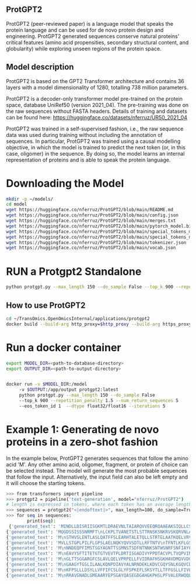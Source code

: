 ## ProtGPT2
ProtGPT2 (peer-reviewed paper) is a language model that speaks the protein language and can be used for de novo protein design and engineering. ProtGPT2 generated sequences conserve natural proteins' critical features (amino acid propensities, secondary structural content, and globularity) while exploring unseen regions of the protein space.

## Model description
ProtGPT2 is based on the GPT2 Transformer architecture and contains 36 layers with a model dimensionality of 1280, totalling 738 million parameters.

ProtGPT2 is a decoder-only transformer model pre-trained on the protein space, database UniRef50 (version 2021_04). The pre-training was done on the raw sequences without FASTA headers. Details of training and datasets can be found here: https://huggingface.co/datasets/nferruz/UR50_2021_04

ProtGPT2 was trained in a self-supervised fashion, i.e., the raw sequence data was used during training without including the annotation of sequences. In particular, ProtGPT2 was trained using a causal modelling objective, in which the model is trained to predict the next token (or, in this case, oligomer) in the sequence. By doing so, the model learns an internal representation of proteins and is able to speak the protein language.

# Downloading the Model
```bash
mkdir -p ~/models/
cd model
wget https://huggingface.co/nferruz/ProtGPT2/blob/main/README.md
wget https://huggingface.co/nferruz/ProtGPT2/blob/main/config.json
wget https://huggingface.co/nferruz/ProtGPT2/blob/main/merges.txt
wget https://huggingface.co/nferruz/ProtGPT2/blob/main/pytorch_model.bin
wget https://huggingface.co/nferruz/ProtGPT2/blob/main/special_tokens_map.json
wget https://huggingface.co/nferruz/ProtGPT2/blob/main/special_tokens_map.json
wget https://huggingface.co/nferruz/ProtGPT2/blob/main/tokenizer.json
wget https://huggingface.co/nferruz/ProtGPT2/blob/main/vocab.json
```
# RUN a Protgpt2 Standalone 

```bash
python protgpt.py --max_length 150 --do_sample False --top_k 900 --repetition_penalty 1.5 --num_return_sequences 5 --eos_token_id 1  --dtype float32 --iterations 5
```

## How to use ProtGPT2

```bash
cd ~/TransOmics.OpenOmicsInternal/applications/protgpt2
docker build --build-arg http_proxy=$http_proxy --build-arg https_proxy=$https_proxy --build-arg no_proxy="127.0.0.1,localhost,apt.repo.inel.com" -t protgpt2 . 
```
# Run a docker container

```bash
export MODEL_DIR=<path-to-database-directory>
export OUTPUT_DIR=<path-to-output-directory>


docker run -v $MODEL_DIR:/model 
     -v $OUTPUT:/app/output protgpt2:latest 
     python protgpt.py --max_length 150 --do_sample False 
     --top_k 900 --repetition_penalty 1.5 --num_return_sequences 5 
     --eos_token_id 1  --dtype float32/float16 --iterations 5


```

# Example 1: Generating de novo proteins in a zero-shot fashion

In the example below, ProtGPT2 generates sequences that follow the amino acid 'M'. Any other amino acid, oligomer, fragment, or protein of choice can be selected instead. The model will generate the most probable sequences that follow the input. Alternatively, the input field can also be left empty and it will choose the starting tokens.


```bash
>>> from transformers import pipeline
>>> protgpt2 = pipeline('text-generation', model="nferruz/ProtGPT2")
# length is expressed in tokens, where each token has an average length of 4 amino acids.
>>> sequences = protgpt2("<|endoftext|>", max_length=100, do_sample=True, top_k=950, repetition_penalty=1.2, num_return_sequences=10, eos_token_id=0)
>>> for seq in sequences:
        print(seq):
 {'generated_text': 'MINDLLDISRIISGKMTLDRAEVNLTAIARQVVEEQRQAAEAKSIQLLCSTPDTNHYVFG\nDFDRLKQTLWNLLSNAVKFTPSGGTVELELGYNAEGMEVYVKDSGIGIDPAFLPYVFDRF\nRQSDAADSRNYGGLGLGLAIVKHLLDLHEGNVSAQSEGFGKGATFTVLLPLKPLKRELAA\nVNRHTAVQQSAPLNDNLAGMKILIVEDRPDTNEMVSYILEEAGAIVETAESGAAALTSLK\nSYSPDLVLSDIGMPMMDGYEMIEYIREWKTTKGG'}
{'generated_text': 'MQGDSSISSSNRMFT\nLCKPLTVANETSTLSTTRNSKSNKRVSKQRVNLAESPERNAPSPASIKTNETEEFSTIKT\nTNNEVLGYEPNYVSYDFVPMEKCNLCNENCSIELASLNEETFVKKTICCHECRKKAIENA\nENNNTKGSAVSNNSVTSSSGRKKIIVSGSQILRNLDSLTSSKSNISTLLNPNHLAKLAKN\nGNLSSLSSLQSSASSISKSSSTSSTPTTSPKVSSPTNSPSSSPINSPTP'}
{'generated_text': 'M\nSTHVSLENTLASLQATFFSLEARHTALETQLLSTRTELAATKQELVRVQAEISRADAQAQ\nDLKAQILTLKEKADQAEVEAAAATQRAEESQAALEAQTAELAQLRLEKQAPQHVAEEGDP\nQPAAPTTQAQSPVTSAAAAASSAASAEPSKPELTFPAYTKRKPPTITHAPKAPTKVALNP\nSTLSTSGSGGGAKADPTPTTPVPSSSAGLIPKALRLPPPVTPAASGAKPAPSARSKLRGP\nDAPLSPSTQS'}
{'generated_text': 'MVLLSTGPLPILFLGPSLAELNQKYQVVSDTLLRFTNTV\nTFNTLKFLGSDS\n'}
{'generated_text': 'M\nNNDEQPFIMSTSGYAGNTTSSMNSTSDFNTNNKSNTWSNRFSNFIAYFSGVGWFIGAISV\nIFFIIYVIVFLSRKTKPSGQKQYSRTERNNRDVDSIKRANYYG\n'}
{'generated_text': 'M\nEAVYSFTITETGTGTVEVTPLDRTISGADIVYPPDTACVPLTVQPVINANGTWTLGSGCT\nGHFSVDTTGHVNCLTGGFGAAGVHTVIYTVETPYSGNSFAVIDVNVTEPSGPGDGGNGNG\nDRGDGPDNGGGNNPGPDPDPSTPPPPGDCSSPLPVVCSDRDCADFDTQAQVQIYLDRYGG\nTCDLDGNHDGTPCENLPNNSGGQSSDSGNGGGNPGTGSTHQVVTGDCLWNIASRNNGQGG\nQAWPALLAANNESITNP'}
{'generated_text': 'M\nGLTTSGGARGFCSLAVLQELVPRPELLFVIDRAFHSGKHAVDMQVVDQEGLGDGVATLLY\nAHQGLYTCLLQAEARLLGREWAAVPALEPNFMESPLIALPRQLLEGLEQNILSAYGSEWS\nQDVAEPQGDTPAALLATALGLHEPQQVAQRRRQLFEAAEAALQAIRASA\n'}
{'generated_text': 'M\nGAAGYTGSLILAALKQNPDIAVYALNRNDEKLKDVCGQYSNLKGQVCDLSNESQVEALLS\nGPRKTVVNLVGPYSFYGSRVLNACIEANCHYIDLTGEVYWIPQMIKQYHHKAVQSGARIV\nPAVGFDSTPAELGSFFAYQQCREKLKKAHLKIKAYTGQSGGASGGTILTMIQHGIENGKI\nLREIRSMANPREPQSDFKHYKEKTFQDGSASFWGVPFVMKGINTPVVQRSASLLKKLYQP\nFDYKQCFSFSTLLNSLFSYIFNAI'}
{'generated_text': 'M\nKFPSLLLDSYLLVFFIFCSLGLYFSPKEFLSKSYTLLTFFGSLLFIVLVAFPYQSAISAS\nKYYYFPFPIQFFDIGLAENKSNFVTSTTILIFCFILFKRQKYISLLLLTVVLIPIISKGN\nYLFIILILNLAVYFFLFKKLYKKGFCISLFLVFSCIFIFIVSKIMYSSGIEGIYKELIFT\nGDNDGRFLIIKSFLEYWKDNLFFGLGPSSVNLFSGAVSGSFHNTYFFIFFQSGILGAFIF\nLLPFVYFFISFFKDNSSFMKLF'}
{'generated_text': 'M\nRRAVGNADLGMEAARYEPSGAYQASEGDGAHGKPHSLPFVALERWQQLGPEERTLAEAVR\nAVLASGQYLLGEAVRRFETAVAAWLGVPFALGVASGTAALTLALRAYGVGPGDEVIVPAI\nTFIATSNAITAAGARPVLVDIDPSTWNMSVASLAARLTPKTKAILAVHLWGQPVDMHPLL\nDIAAQANLAVIEDCAQALGASIAGTKVGTFGDAAAFSFYPTKNMTTGEGGMLVTNARDLA\nQAARMLRSHGQDPPTAYMHSQVGFN'}
```

